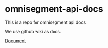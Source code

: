 # omnisegment-api-docs

This is a repo for omnisegment api docs

We use github wiki as docs.

[Document](../../wiki)
